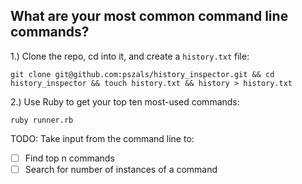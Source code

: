 ## What are your most common command line commands?

1.) Clone the repo, cd into it, and create a `history.txt` file:

  `git clone git@github.com:pszals/history_inspector.git && cd history_inspector && touch history.txt && history > history.txt`

2.) Use Ruby to get your top ten most-used commands:

  `ruby runner.rb`

TODO:
Take input from the command line to:
  - [ ] Find top n commands
  - [ ] Search for number of instances of a command
